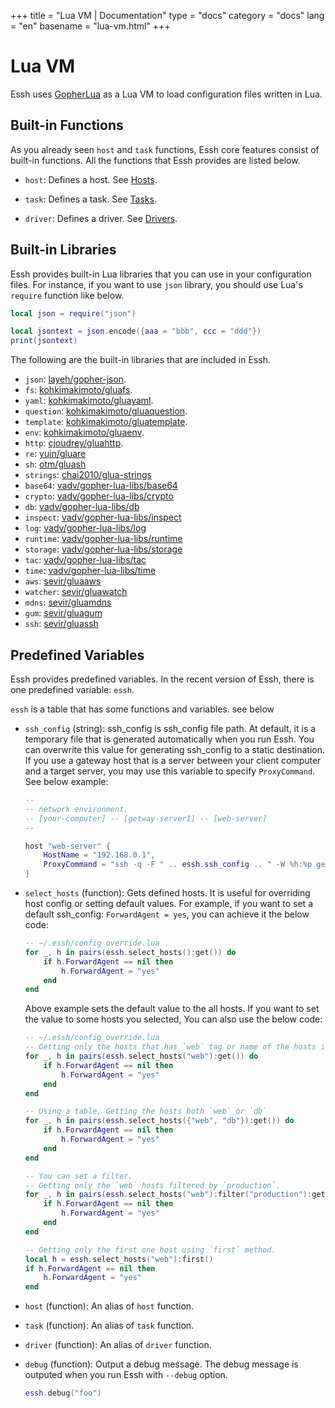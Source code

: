 +++
title = "Lua VM | Documentation"
type = "docs"
category = "docs"
lang = "en"
basename = "lua-vm.html"
+++

# Lua VM

Essh uses [GopherLua](https://github.com/yuin/gopher-lua) as a Lua VM to load configuration files written in Lua.

## Built-in Functions

As you already seen `host` and `task` functions, Essh core features consist of built-in functions. All the functions that Essh provides are listed below.

* `host`: Defines a host. See [Hosts](/essh/docs/en/hosts.html).

* `task`: Defines a task. See [Tasks](/essh/docs/en/tasks.html).

* `driver`: Defines a driver. See [Drivers](/essh/docs/en/drivers.html).

## Built-in Libraries

Essh provides built-in Lua libraries that you can use in your configuration files.
For instance, if you want to use `json` library, you should use Lua's `require` function like below.

~~~lua
local json = require("json")

local jsontext = json.encode({aaa = "bbb", ccc = "ddd"})
print(jsontext)
~~~

The following are the built-in libraries that are included in Essh.

* `json`: [layeh/gopher-json](https://github.com/layeh/gopher-json).
* `fs`: [kohkimakimoto/gluafs](https://github.com/kohkimakimoto/gluafs).
* `yaml`: [kohkimakimoto/gluayaml](https://github.com/kohkimakimoto/gluayaml).
* `question`: [kohkimakimoto/gluaquestion](https://github.com/kohkimakimoto/gluaquestion).
* `template`: [kohkimakimoto/gluatemplate](https://github.com/kohkimakimoto/gluatemplate).
* `env`: [kohkimakimoto/gluaenv](https://github.com/kohkimakimoto/gluaenv).
* `http`: [cjoudrey/gluahttp](https://github.com/cjoudrey/gluahttp).
* `re`: [yuin/gluare](https://github.com/yuin/gluare)
* `sh`: [otm/gluash](https://github.com/otm/gluash)
* `strings`: [chai2010/glua-strings](https://github.com/chai2010/glua-strings)
* `base64`: [vadv/gopher-lua-libs/base64](github.com/vadv/gopher-lua-libs/base64)
* `crypto`: [vadv/gopher-lua-libs/crypto](https://github.com/vadv/gopher-lua-libs/crypto)
* `db`: [vadv/gopher-lua-libs/db](https://github.com/vadv/gopher-lua-libs/db)
* `inspect`: [vadv/gopher-lua-libs/inspect](https://github.com/vadv/gopher-lua-libs/inspect)
* `log`: [vadv/gopher-lua-libs/log](https://github.com/vadv/gopher-lua-libs/log)
* `runtime`: [vadv/gopher-lua-libs/runtime](https://github.com/vadv/gopher-lua-libs/runtime)
* `storage`: [vadv/gopher-lua-libs/storage](https://github.com/vadv/gopher-lua-libs/storage)
* `tac`: [vadv/gopher-lua-libs/tac](https://github.com/vadv/gopher-lua-libs/tac)
* `time`: [vadv/gopher-lua-libs/time](https://github.com/vadv/gopher-lua-libs/time)
* `aws`: [sevir/gluaaws](https://github.com/sevir/gluaaws)
* `watcher`: [sevir/gluawatch](https://github.com/sevir/gluawatch)
* `mdns`: [sevir/gluamdns](https://github.com/sevir/gluamdns)
* `gum`: [sevir/gluagum](https://github.com/sevir/gluagum) 
* `ssh`: [sevir/gluassh](https://github.com/sevir/gluassh)

## Predefined Variables

Essh provides predefined variables. In the recent version of Essh, there is one predefined variable: `essh`.

`essh` is a table that has some functions and variables. see below

* `ssh_config` (string): ssh_config is ssh_config file path. At default, it is a temporary file that is generated automatically when you run Essh. You can overwrite this value for generating ssh_config to a static destination. If you use a gateway host that is a server between your client computer and a target server, you may use this variable to specify `ProxyCommand`. See below example:

    ~~~lua
    --
    -- network environment.
    -- [your-computer] -- [getway-server1] -- [web-server]
    --

    host "web-server" {
        HostName = "192.168.0.1",
        ProxyCommand = "ssh -q -F " .. essh.ssh_config .. " -W %h:%p getway-server1",
    }
    ~~~

* `select_hosts` (function): Gets defined hosts. It is useful for overriding host config or setting default values. For example, if you want to set a default ssh_config: `ForwardAgent = yes`, you can achieve it the below code:

    ~~~lua
    -- ~/.essh/config_override.lua
    for _, h in pairs(essh.select_hosts():get()) do
        if h.ForwardAgent == nil then
            h.ForwardAgent = "yes"
        end
    end
    ~~~

    Above example sets the default value to the all hosts. If you want to set the value to some hosts you selected, You can also use the below code:

    ~~~lua
    -- ~/.essh/config_override.lua
    -- Getting only the hosts that has `web` tag or name of the hosts is `web`.
    for _, h in pairs(essh.select_hosts("web"):get()) do
        if h.ForwardAgent == nil then
            h.ForwardAgent = "yes"
        end
    end

    -- Using a table, Getting the hosts both `web` or `db`
    for _, h in pairs(essh.select_hosts({"web", "db"}):get()) do
        if h.ForwardAgent == nil then
            h.ForwardAgent = "yes"
        end
    end

    -- You can set a filter.
    -- Getting only the `web` hosts filtered by `production`.
    for _, h in pairs(essh.select_hosts("web"):filter("production"):get()) do
        if h.ForwardAgent == nil then
            h.ForwardAgent = "yes"
        end
    end

    -- Getting only the first one host using `first` method.
    local h = essh.select_hosts("web"):first()
    if h.ForwardAgent == nil then
        h.ForwardAgent = "yes"
    end
    ~~~

* `host` (function): An alias of `host` function.

* `task` (function): An alias of `task` function.

* `driver` (function): An alias of `driver` function.

* `debug` (function): Output a debug message. The debug message is outputed when you run Essh with `--debug` option.

    ~~~~lua
    essh.debug("foo")
    ~~~~

